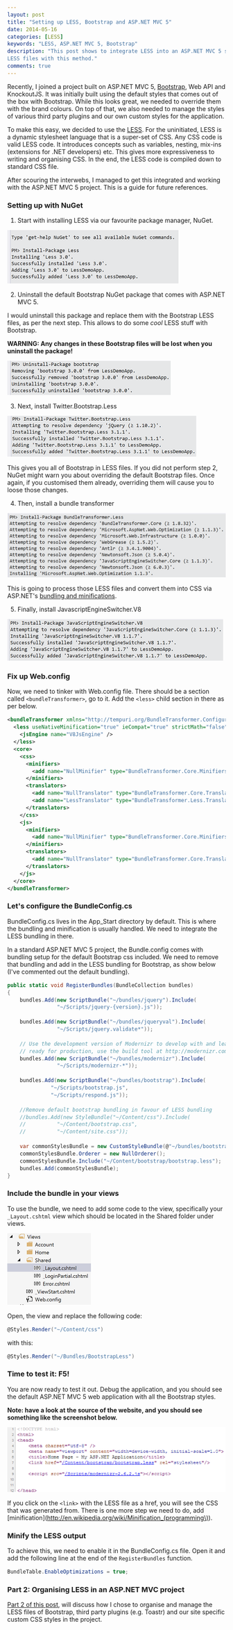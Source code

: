 ```yaml
---
layout: post
title: "Setting up LESS, Bootstrap and ASP.NET MVC 5"
date: 2014-05-16
categories: [LESS]
keywords: "LESS, ASP.NET MVC 5, Bootstrap"
description: "This post shows to integrate LESS into an ASP.NET MVC 5 solution. It also shows how to use Bootstrap's 
LESS files with this method."
comments: true
---
```

Recently, I joined a project built on ASP.NET MVC 5, [Bootstrap](http://getbootstrap.com/), Web API and KnockoutJS. 
It was initially built using the default styles that comes out of the box with Bootstrap. While this looks great, we 
needed to override them with the brand colours. On top of that, we also needed to manage the styles of various third 
party plugins and our own custom styles for the application.

To make this easy, we decided to use the [LESS](http://lesscss.org/). For the uninitiated, LESS is a dynamic
stylesheet language that is a super-set of CSS. Any CSS code is valid LESS code. It introduces concepts such as 
variables, nesting, mix-ins (extensions for .NET developers) etc. This gives more expressiveness to writing and 
organising CSS. In the end, the LESS code is compiled down to standard CSS file.

After scouring the interwebs, I managed to get this integrated and working with the ASP.NET MVC 5 project. This is a 
guide for future references.

### Setting up with NuGet

1) Start with installing LESS via our favourite package manager, NuGet.

<div class="centered">
    <img src="/images/less-nuget.png"  alt="LESS via NuGet" />
</div>

2) Uninstall the default Bootstrap NuGet package that comes with ASP.NET MVC 5.

I would uninstall this package and replace them with the Bootstrap LESS files, as per the next step.
This allows to do some *cool* LESS stuff with Bootstrap.

**WARNING: Any changes in these Bootstrap files will be lost when you uninstall the package!**

<div class="centered">
    <img src="/images/uninstall-default-bootstrap-pkg-nuget.png"  alt="Uninstall default Bootstrap NuGet package" />
</div>

3) Next, install Twitter.Bootstrap.Less

<div class="centered">
    <img src="/images/bootstrap-less-nuget.png"  alt="Bootstrap LESS files via NuGet" />
</div>

This gives you all of Bootstrap in LESS files. If you did not perform step 2, NuGet might warn you about overriding the
default Bootstrap files. Once again, if you customised them already, overriding them will cause you to loose those 
changes.

4) Then, install a bundle transformer

<div class="centered">
    <img src="/images/bundletransformer-less-nuget.png"  alt="LESS BundleTransformer via NuGet" />
</div>

This is going to process those LESS files and convert them into CSS via ASP.NET's 
[bundling and minifications](http://www.asp.net/mvc/tutorials/mvc-4/bundling-and-minification).

5) Finally, install JavascriptEngineSwitcher.V8

<div class="centered">
    <img src="/images/JavaScriptEngineSwitcher.V8-nuget.png"  alt="JavaScriptEngineSwitcher via NuGet" />
</div>

### Fix up Web.config

Now, we need to tinker with Web.config file. There should be a section called ```<bundleTransformer>```, go to it.
Add the ```<less>``` child section in there as per below.

``` xml
<bundleTransformer xmlns="http://tempuri.org/BundleTransformer.Configuration.xsd">
  <less useNativeMinification="true" ieCompat="true" strictMath="false" strictUnits="false" dumpLineNumbers="None">
    <jsEngine name="V8JsEngine" />
  </less>
  <core>
    <css>
      <minifiers>
        <add name="NullMinifier" type="BundleTransformer.Core.Minifiers.NullMinifier, BundleTransformer.Core" />
      </minifiers>
      <translators>
        <add name="NullTranslator" type="BundleTransformer.Core.Translators.NullTranslator, BundleTransformer.Core" enabled="false" />
        <add name="LessTranslator" type="BundleTransformer.Less.Translators.LessTranslator, BundleTransformer.Less" />
      </translators>
    </css>
    <js>
      <minifiers>
        <add name="NullMinifier" type="BundleTransformer.Core.Minifiers.NullMinifier, BundleTransformer.Core" />
      </minifiers>
      <translators>
        <add name="NullTranslator" type="BundleTransformer.Core.Translators.NullTranslator, BundleTransformer.Core" enabled="false" />
      </translators>
    </js>
  </core>
</bundleTransformer>
```

### Let's configure the BundleConfig.cs

BundleConfig.cs lives in the App_Start directory by default. This is where the bundling and minification is usually 
handled. We need to integrate the LESS bundling in there.

In a standard ASP.NET MVC 5 project, the Bundle.config comes with bundling setup for the default Bootstrap css included. 
We need to remove that bundling and add in the LESS bundling for Bootstrap, as show below (I've commented out the 
default bundling).

``` csharp
public static void RegisterBundles(BundleCollection bundles)
{
    bundles.Add(new ScriptBundle("~/bundles/jquery").Include(
                "~/Scripts/jquery-{version}.js"));

    bundles.Add(new ScriptBundle("~/bundles/jqueryval").Include(
                "~/Scripts/jquery.validate*"));

    // Use the development version of Modernizr to develop with and learn from. Then, when you're
    // ready for production, use the build tool at http://modernizr.com to pick only the tests you need.
    bundles.Add(new ScriptBundle("~/bundles/modernizr").Include(
                "~/Scripts/modernizr-*"));

    bundles.Add(new ScriptBundle("~/bundles/bootstrap").Include(
              "~/Scripts/bootstrap.js",
              "~/Scripts/respond.js"));

    //Remove default bootstrap bundling in favour of LESS bundling
    //bundles.Add(new StyleBundle("~/Content/css").Include(
    //          "~/Content/bootstrap.css",
    //          "~/Content/site.css"));

    var commonStylesBundle = new CustomStyleBundle(@"~/bundles/bootstrapless");
    commonStylesBundle.Orderer = new NullOrderer();
    commonStylesBundle.Include("~/Content/bootstrap/bootstrap.less");
    bundles.Add(commonStylesBundle);
}
```

### Include the bundle in your views

To use the bundle, we need to add some code to the view, specifically your ```_Layout.cshtml``` view which should be located in the Shared folder under views.

<div class="centered">
    <img src="/images/layout_view_location.png"  alt="Layout view" />
</div>

Open, the view and replace the following code:

``` csharp
@Styles.Render("~/Content/css")
```

with this:

``` csharp
@Styles.Render("~/Bundles/BootstrapLess")
``` 

### Time to test it: F5! 
You are now ready to test it out. Debug the application, and you should see the default ASP.NET MVC 5 web application 
with all the Bootstrap styles. 

**Note: have a look at the source of the website, and you should see something like the screenshot below.**

<div class="centered">
    <img src="/images/less-demo-website-source-code.png"  alt="LESS in the wild" />
</div>

If you click on the ```<link>``` with the LESS file as a href, you will see the CSS that was generated from. There is one more step we need to do, add [minification](http://en.wikipedia.org/wiki/Minification_(programming\)).

### Minify the LESS output

To achieve this, we need to enable it in the BundleConfig.cs file. Open it and add the following line at the end of the ```RegisterBundles``` function.

``` csharp
BundleTable.EnableOptimizations = true;
```

### Part 2: Organising LESS in an ASP.NET MVC project

[Part 2 of this post](/posts/organising-less-in-an-aspnet-mvc-project/), will discuss how I chose to organise and manage 
the LESS files of Bootstrap, third party plugins (e.g. Toastr) and our site specific custom CSS styles in the project.
